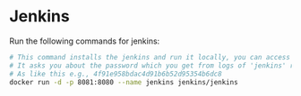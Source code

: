 # Jenkins

Run the following commands for jenkins:

```bash
# This command installs the jenkins and run it locally, you can access it via `localhost:808`
# It asks you about the password which you get from logs of 'jenkins' running container like a hashed form string
# As like this e.g., 4f91e958bdac4d91b6b52d95354b6dc8
docker run -d -p 8081:8080 --name jenkins jenkins/jenkins
```
